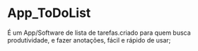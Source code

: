 # App_ToDoList
É um App/Software de lista de tarefas.criado para quem busca produtividade, e fazer anotações, fácil e rápido de usar; 
